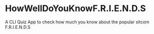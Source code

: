 # HowWellDoYouKnowF.R.I.E.N.D.S
 A CLI Quiz App to check how much you know about the popular sitcom F.R.I.E.N.D.S
